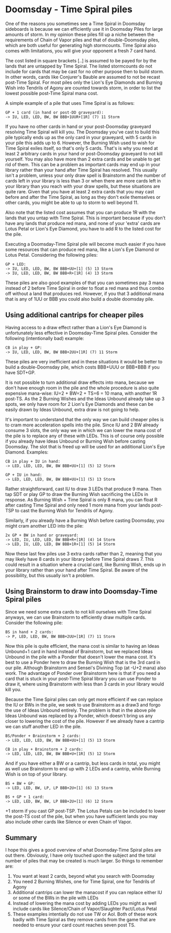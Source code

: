 # Doomsday - Time Spiral piles

One of the reasons you sometimes see a Time Spiral in Doomsday sideboards is
because we can efficiently use it in Doomsday Piles for large amounts of storm.
In my opinion these piles fill up a niche between the requirements of Chain of
Vapor piles and that of double-Doomsday piles, which are both useful for
generating high stormcounts. Time Spiral also comes with limitations, you will
give your opponent a fresh 7 card hand.

The cost listed in square brackets [..] is assumed to be payed for by the lands
that are untapped by Time Spiral. The listed stormcounts do not include for
cards that may be cast for no other purpose then to build storm. In other words,
cards like Conjurer's Bauble are assumed to not be recast post-Time Spiral. For
most piles only the Lion's Eye Diamonds and Burning Wish into Tendrils of Agony
are counted towards storm, in order to list the lowest possible post-Time Spiral
mana cost.

A simple example of a pile that uses Time Spiral is as follows:
```
GP + 1 card (in hand or post-DD graveyard):
-> IU, LED, LED, BW, BW BBB+1UUR+[1R] (7) 11 Storm
```

If you have no other cards in hand or your post-Doomsday graveyard resolving
Time Spiral will kill you. The Doomsday you've cast to build this pile typically
ends up as the only card in your graveyard, with 5 cards in your pile this adds
up to 6. However, the Burning Wish used to wish for Time Spiral exiles itself,
so that's only 5 cards. That's is why you need at least 2 arbitrary cards in
your hand or post-Doomsday graveyard to not kill yourself. You may also have
more than 2 extra cards and be unable to get rid of them. This can be a problem
as important cards may end up in your library rather than your hand after Time
Spiral has resolved. This usually isn't a problem, unless your only draw spell
is Brainstorm and the number of cards left in your library is less than 3 or
when there are more cards left in your library than you reach with your draw
spells, but these situations are quite rare. Given that you have at least 2
extra cards that you may cast before and after the Time Spiral, as long as they
don't exile themselves or other cards, you might be able to up to storm to well
beyond 11.

Also note that the listed cost assumes that you can produce 1R with the lands
that you untap with Time Spiral. This is important because if you don't have any
lands that produce red mana, and none of your 'extra' cards are Lotus Petal or
Lion's Eye Diamond, you have to add R to the listed cost for the pile.

Executing a Doomsday-Time Spiral pile will become much easier if you have some
resources that can produce red mana, like a Lion's Eye Diamond or Lotus Petal.
Considering the following piles:

```
GP + LED:
-> IU, LED, LED, BW, BW BBB+UU+[1] (5) 13 Storm
-> IU, LED, LED, BW, BW BBB+R+[1R] (4) 13 Storm
```

These piles are also good examples of that you can sometimes pay 3 mana instead
of 2 before Time Spiral in order to float a red mana and thus combo off without
a land that produces red. However, if you that 3 additional mana that is any of
1UU or BBB you could also build a double doomsday pile.

## Using additional cantrips for cheaper piles

Having access to a draw effect rather than a Lion's Eye Diamond is unfortunately
less effective in Doomsday-Time Spiral piles. Consider the following
(intentionally bad) example:

```
CB in play + GP:
-> IU, LED, LED, BW, BW BBB+2UU+[1R] (7) 11 Storm
```

These piles are very inefficient and in these situations it would be better to
build a double-Doomsday pile, which costs BBB+UUU or BBB+BBB if you have SDT+GP.

It is not possible to turn additional draw effects into mana, because we don't
have enough room in the pile and the whole procedure is also quite expensive
mana-wise: IU=2 + BW=2 + TS=6 = 10 mana, with another 1R post-TS. As the 2
Burning Wishes and the Ideas Unbound already take up 3 spots, we only have room
for 2 Lion's Eye Diamonds and these can be easily drawn by Ideas Unbound, extra
draw is not going to help.

It's important to understand that the only way we can build cheaper piles is to
cram more acceleration spells into the pile. Since IU and 2 BW already consume 3
slots, the only way we in which we can lower the mana cost of the pile is to
replace any of these with LEDs. This is of course only possible if you already
have Ideas Unbound or Burning Wish before casting Doomsday. The slot that is
freed up will be used for an additional Lion's Eye Diamond. Examples:

```
CB in play + IU in hand:
-> LED, LED, LED, BW, BW BBB+UU+[1] (5) 12 Storm

GP + IU in hand:
-> LED, LED, LED, BW, BW BBB+UU+[1] (5) 13 Storm
```

Rather straightforward, cast IU to draw 3 LEDs that produce 9 mana. Then tap SDT
or play GP to draw the Burning Wish sacrificing the LEDs in response. As Burning
Wish + Time Spiral is only 8 mana, you can float R after casting Time Spiral and
only need 1 more mana from your lands post-TSP to cast the Burning Wish for
Tendrils of Agony.

Similarly, if you already have a Burning Wish before casting Doomsday, you might
cram another LED into the pile:

```
2x GP + BW in hand or graveyard:
-> LED, IU, LED, LED, BW BBB+R+[1R] (4) 14 Storm
-> LED, IU, LED, LED, BW BBB+1R+[1] (5) 14 Storm
```

Now these last few piles use 3 extra cards rather than 2, meaning that you may
likely have 8 cards in your library before Time Spiral draws 7. This could
result in a situation where a crucial card, like Burning Wish, ends up in your
library rather than your hand after Time Spiral. Be aware of the possibility,
but this usually isn't a problem.

## Using Brainstorm to draw into Doomsday-Time Spiral piles

Since we need some extra cards to not kill ourselves with Time Spiral anyways,
we can use Brainstorm to efficiently draw multiple cards. Consider the following
pile:
```
BS in hand + 2 cards:
-> P, LED, LED, BW, BW BBB+2UU+[1R] (7) 11 Storm
```

Now this pile is quite efficient, the mana cost is similar to having an Ideas
Unbound+1 card in hand instead of Brainstorm, but we replaced Ideas Unbound in
the pile with a Ponder that doesn't lower the mana cost. It's best to use a
Ponder here to draw the Burning Wish that is the 3rd card in our pile. Although
Brainstorm and Sensei's Divining Top (at -U+2 mana) also work. The advantage of
Ponder over Brainstorm here is that if you need a card that is stuck in your
post-Time Spiral library you can use Ponder to draw it, where using Brainstorm
with less than 3 cards in your library would kill you.

Because the Time Spiral piles can only get more efficient if we can replace the
IU or BWs in the pile, we seek to use Brainstorm as a draw3 and forgo the use of
Ideas Unbound entirely. The problem is that in the above pile Ideas Unbound was
replaced by a Ponder, which doesn't bring us any closer to lowering the cost of
the pile. However if we already have a cantrip we can stuff another LED in the
pile.
```
BS/Ponder + Brainstorm + 2 cards:
-> LED, LED, LED, BW, BW BBB+UU+[1] (5) 13 Storm

CB in play + Brainstorm + 2 cards:
-> LED, LED, LED, BW, BW BBB+U+[1R] (5) 12 Storm
```

And if you have either a BW or a cantrip, but less cards in total, you might as
well use Brainstorm to end up with 2 LEDs and a cantrip, while Burning Wish is
on top of your library.

```
BS + BW + GP:
-> LED, LED, BW, LP, LP BBB+2U+[1] (6) 13 Storm

BS + GP + 1 card:
-> LED, LED, BW, BW, LP BBB+2U+[1] (6) 12 Storm
```
+1 storm if you cast GP post-TSP. The Lotus Petals can be included to lower the
post-TS cost of the pile, but when you have sufficient lands you may also
include other cards like Silence or even Chain of Vapor.

## Summary

I hope this gives a good overview of what Doomsday-Time Spiral piles are out
there. Obviously, I have only touched upon the subject and the total number of
piles that may be created is much larger. So things to remember are:
1. You want at least 2 cards, beyond what you search with Doomsday
2. You need 2 Burning Wishes, one for Time Spiral, one for Tendrils of Agony
3. Additional cantrips can lower the manacost if you can replace either IU or
   some of the BWs in the pile with LEDs
4. Instead of lowering the mana cost by adding LEDs you might as well include
   cards like Silence/Chain of Vapor/Slaughter Pact/Lotus Petal
5. These examples intentially do not use TW or AoI. Both of these work badly
   with Time Spiral as they remove cards from the game that are needed to ensure
   your card count reaches seven post TS.
